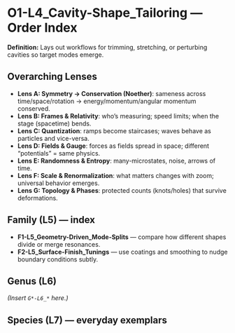 # O1-L4_Cavity-Shape_Tailoring — Order Index
**Definition:** Lays out workflows for trimming, stretching, or perturbing cavities so target modes emerge.

## Overarching Lenses

- **Lens A: Symmetry -> Conservation (Noether)**: sameness across time/space/rotation → energy/momentum/angular momentum conserved.
- **Lens B: Frames & Relativity**: who’s measuring; speed limits; when the stage (spacetime) bends.
- **Lens C: Quantization**: ramps become staircases; waves behave as particles and vice-versa.
- **Lens D: Fields & Gauge**: forces as fields spread in space; different “potentials” = same physics.
- **Lens E: Randomness & Entropy**: many-microstates, noise, arrows of time.
- **Lens F: Scale & Renormalization**: what matters changes with zoom; universal behavior emerges.
- **Lens G: Topology & Phases**: protected counts (knots/holes) that survive deformations.

## Family (L5) — index
- **F1-L5_Geometry-Driven_Mode-Splits** — compare how different shapes divide or merge resonances.
- **F2-L5_Surface-Finish_Tunings** — use coatings and smoothing to nudge boundary conditions subtly.

## Genus (L6)
_(Insert `G*-L6_*` here.)_
## Species (L7) — everyday exemplars
